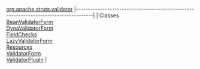 [org.apache.struts.validator](../../../../org/apache/struts/validator/package-summary.html.md)
|-------------------------------------------------------------------------------------|
| Classes                                                                             
  [BeanValidatorForm](BeanValidatorForm.html.md "class in org.apache.struts.validator")  
  [DynaValidatorForm](DynaValidatorForm.html.md "class in org.apache.struts.validator")  
  [FieldChecks](FieldChecks.html.md "class in org.apache.struts.validator")              
  [LazyValidatorForm](LazyValidatorForm.html.md "class in org.apache.struts.validator")  
  [Resources](Resources.html.md "class in org.apache.struts.validator")                  
  [ValidatorForm](ValidatorForm.html.md "class in org.apache.struts.validator")          
  [ValidatorPlugIn](ValidatorPlugIn.html.md "class in org.apache.struts.validator")      |


